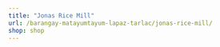 ```yaml
---
title: "Jonas Rice Mill"
url: /barangay-matayumtayum-lapaz-tarlac/jonas-rice-mill/
shop: shop
---
```

